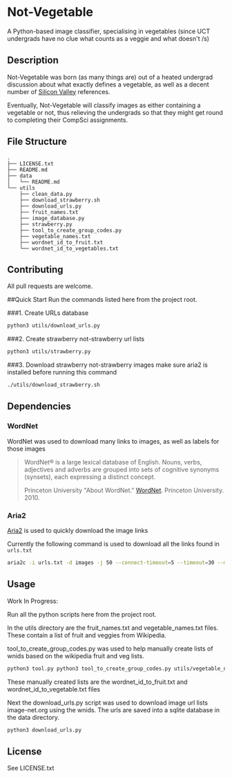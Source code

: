 # Not-Vegetable
A Python-based image classifier, specialising in vegetables (since UCT undergrads have no clue what counts as a veggie and what doesn't /s)

## Description

Not-Vegetable was born (as many things are) out of a heated undergrad discussion about what exactly defines a vegetable, as well as a decent number of [Silicon Valley](https://www.youtube.com/watch?v=pqTntG1RXSY) references.

Eventually, Not-Vegetable will classify images as either containing a vegetable or not, thus relieving the undergrads so that they might get round to completing their CompSci assignments.

## File Structure
```
.
├── LICENSE.txt
├── README.md
├── data
│   └── README.md
└── utils
    ├── clean_data.py
    ├── download_strawberry.sh
    ├── download_urls.py
    ├── fruit_names.txt
    ├── image_database.py
    ├── strawberry.py
    ├── tool_to_create_group_codes.py
    ├── vegetable_names.txt
    ├── wordnet_id_to_fruit.txt
    └── wordnet_id_to_vegetables.txt
```


## Contributing
All pull requests are welcome.

##Quick Start
Run the commands listed here from the project root.

###1. Create URLs database
```bash
python3 utils/download_urls.py
```

###2. Create strawberry not-strawberry url lists
```bash
python3 utils/strawberry.py
```

###3. Download strawberry not-strawberry images
make sure aria2 is installed before running this command
```bash
./utils/download_strawberry.sh
```

## Dependencies
### WordNet
WordNet was used to download many links to images, as well as labels for those images
> WordNet® is a large lexical database of English. Nouns, verbs, adjectives and adverbs are grouped into sets of cognitive synonyms (synsets), each expressing a distinct concept.
> 
> Princeton University "About WordNet." [WordNet](https://wordnet.princeton.edu/). Princeton University. 2010. 

### Aria2
[Aria2](https://aria2.github.io/manual/en/html/aria2c.html) is used to quickly download the image links

Currently the following command is used to download all the links found in ```urls.txt```
```bash
aria2c -i urls.txt -d images -j 50 --connect-timeout=5 --timeout=30 --max-tries=2 --lowest-speed-limit=1K
```


## Usage

Work In Progress:

Run all the python scripts here from the project root.

In the utils directory are the fruit_names.txt and vegetable_names.txt files. These contain a list of fruit and veggies from Wikipedia.

tool_to_create_group_codes.py was used to help manually create lists of wnids based on the wikipedia fruit and veg lists.

```bash
python3 tool.py python3 tool_to_create_group_codes.py utils/vegetable_names.txt
```

These manually created lists are the wordnet_id_to_fruit.txt and wordnet_id_to_vegetable.txt files

Next the download_urls.py script was used to download image url lists image-net.org using the wnids.
The urls are saved into a sqlite database in the data directory.

```bash
python3 download_urls.py
```


## License
See LICENSE.txt
